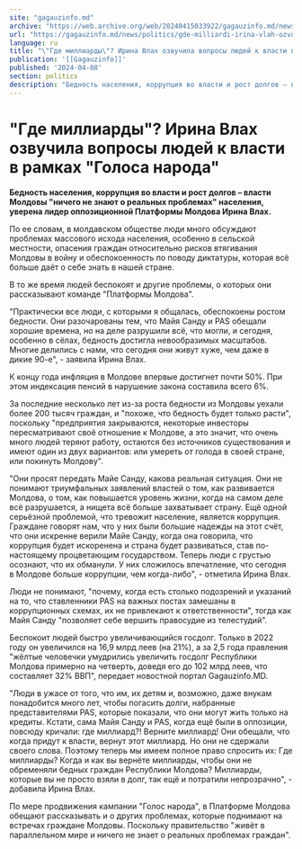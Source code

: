 ```yaml
---
site: "gagauzinfo.md"
archive: "https://web.archive.org/web/20240415033922/gagauzinfo.md/news/politics/gde-milliardi-irina-vlah-ozvuchila-voprosi-lyudei-k-vlasti-v-ramkah-golosa-naroda"
url: "https://gagauzinfo.md/news/politics/gde-milliardi-irina-vlah-ozvuchila-voprosi-lyudei-k-vlasti-v-ramkah-golosa-naroda"
language: ru
title: "\"Где миллиарды\"? Ирина Влах озвучила вопросы людей к власти в рамках \"Голоса народа\""
publication: '[[Gagauzinfo]]'
published: '2024-04-08'
section: politics
description: "Бедность населения, коррупция во власти и рост долгов – власти Молдовы \"ничего не знают о реальных проблемах\" населения, уверена лидер оппозиционной Платформы Молдова Ирина Влах."
---
```


# "Где миллиарды"? Ирина Влах озвучила вопросы людей к власти в рамках "Голоса народа"

**Бедность населения, коррупция во власти и рост долгов – власти Молдовы "ничего не знают о реальных проблемах" населения, уверена лидер оппозиционной Платформы Молдова Ирина Влах.**

По ее словам, в молдавском обществе люди много обсуждают проблемах массового исхода населения, особенно в сельской местности, опасения граждан относительно рисков втягивания Молдовы в войну и обеспокоенность по поводу диктатуры, которая всё больше даёт о себе знать в нашей стране.

В то же время людей беспокоят и другие проблемы, о которых они рассказывают команде "Платформы Молдова".

"Практически все люди, с которыми я общалась, обеспокоены ростом бедности. Они разочарованы тем, что Майя Санду и PAS обещали хорошие времена, но на деле разрушили всё, что могли, и сегодня, особенно в сёлах, бедность достигла невообразимых масштабов. Многие делились с нами, что сегодня они живут хуже, чем даже в дикие 90-е", - заявила Ирина Влах.

К концу года инфляция в Молдове впервые достигнет почти 50%. При этом индексация пенсий в нарушение закона составила всего 6%.

За последние несколько лет из-за роста бедности из Молдовы уехали более 200 тысяч граждан, и "похоже, что бедность будет только расти", поскольку "предприятия закрываются, некоторые инвесторы пересматривают своё отношение к Молдове, а это значит, что очень много людей теряют работу, остаются без источников существования и имеют один из двух вариантов: или умереть от голода в своей стране, или покинуть Молдову".

"Они просят передать Майе Санду, какова реальная ситуация. Они не понимают триумфальных заявлений властей о том, как развивается Молдова, о том, как повышается уровень жизни, когда на самом деле всё разрушается, а нищета всё больше захватывает страну. Ещё одной серьёзной проблемой, что тревожит население, является коррупция. Граждане говорят нам, что у них были большие надежды на этот счёт, что они искренне верили Майе Санду, когда она говорила, что коррупция будет искоренена и страна будет развиваться, став по-настоящему процветающим государством. Теперь люди с грустью осознают, что их обманули. У них сложилось впечатление, что сегодня в Молдове больше коррупции, чем когда-либо", - отметила Ирина Влах.

Люди не понимают, "почему, когда есть столько подозрений и указаний на то, что ставленники PAS на важных постах замешаны в коррупционных схемах, их не привлекают к ответственности", тогда как Майя Санду "позволяет себе вершить правосудие из телестудий".

Беспокоит людей быстро увеличивающийся госдолг. Только в 2022 году он увеличился на 16,9 млрд леев (на 21%), а за 2,5 года правления "жёлтые человечки умудрились увеличить госдолг Республики Молдова примерно на четверть, доведя его до 102 млрд леев, что составляет 32% ВВП", передает новостной портал Gagauzinfo.MD.

"Люди в ужасе от того, что им, их детям и, возможно, даже внукам понадобится много лет, чтобы погасить долги, набранные представителями PAS, которые показали, что они могут жить только на кредиты. Кстати, сама Майя Санду и PAS, когда ещё были в оппозиции, повсюду кричали: где миллиард?! Верните миллиард! Они обещали, что когда придут к власти, вернут этот миллиард. Но они не сдержали своего слова. Поэтому теперь мы имеем полное право спросить их: Где миллиарды? Когда и как вы вернёте миллиарды, чтобы они не обременяли бедных граждан Республики Молдова? Миллиарды, которые вы не просто взяли в долг, так ещё и потратили непрозрачно", - добавила Ирина Влах.

По мере продвижения кампании "Голос народа", в Платформе Молдова обещают рассказывать и о других проблемах, которые поднимают на встречах граждане Молдовы. Поскольку правительство "живёт в параллельном мире и ничего не знает о реальных проблемах граждан".